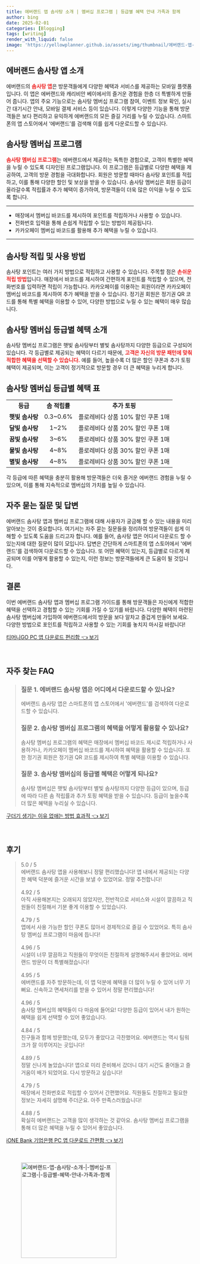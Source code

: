 ```yaml
---
title: 에버랜드 앱 솜사탕 소개 | 멤버십 프로그램 | 등급별 혜택 안내 가족과 함께
author: bing
date: 2025-02-01
categories: [Blogging]
tags: [writing]
render_with_liquid: false
image: 'https://yellowplanner.github.io/assets/img/thumbnail/에버랜드-앱-솜사탕-소개-|-멤버십-프로그램-|-등급별-혜택-안내-가족과-함께.webp'
---
```



<h2 id='에버랜드-솜사탕-앱-소개'>에버랜드 솜사탕 앱 소개</h2>

<p>에버랜드의 <b><span style="color: #ee2323;">솜사탕 앱</span></b>은 방문객들에게 다양한 혜택과 서비스를 제공하는 모바일 플랫폼입니다. 이 앱은 에버랜드와 캐리비안 베이에서의 즐거운 경험을 한층 더 특별하게 만들어 줍니다. 앱의 주요 기능으로는 솜사탕 멤버십 프로그램 참여, 이벤트 정보 확인, 실시간 대기시간 안내, 모바일 결제 서비스 등이 있습니다. 이렇게 다양한 기능을 통해 방문객들은 보다 편리하고 유익하게 에버랜드의 모든 즐길 거리를 누릴 수 있습니다. 스마트폰의 앱 스토어에서 ‘에버랜드’를 검색해 이를 쉽게 다운로드할 수 있습니다.</p>

<h2 id='솜사탕-멤버십-프로그램'>솜사탕 멤버십 프로그램</h2>

<p><b><span style="color: #ee2323;">솜사탕 멤버십 프로그램</span></b>는 에버랜드에서 제공하는 독특한 경험으로, 고객이 특별한 혜택을 누릴 수 있도록 디자인된 프로그램입니다. 이 프로그램은 등급별로 다양한 혜택을 제공하여, 고객의 방문 경험을 극대화합니다. 회원은 방문할 때마다 솜사탕 포인트를 적립하고, 이를 통해 다양한 할인 및 보상을 받을 수 있습니다. 솜사탕 멤버십은 회원 등급이 올라갈수록 적립률과 추가 혜택이 증가하여, 방문객들이 더욱 많은 이익을 누릴 수 있도록 합니다.</p>

<hr />

<ul>
    <li>매장에서 멤버십 바코드를 제시하여 포인트를 적립하거나 사용할 수 있습니다.</li>
    <li>전화번호 입력을 통해 손쉽게 적립할 수 있는 방법이 제공됩니다.</li>
    <li>카카오페이 멤버십 바코드를 활용해 추가 혜택을 누릴 수 있습니다.</li>
</ul>

<hr />

<h2 id='솜사탕-적립-및-사용-방법'>솜사탕 적립 및 사용 방법</h2>

<p>솜사탕 포인트는 여러 가지 방법으로 적립하고 사용할 수 있습니다. 주목할 점은 <b><span style="color: #ee2323;">손쉬운 적립 방법</span></b>입니다. 매장에서 바코드를 제시하여 간편하게 포인트를 적립할 수 있으며, 전화번호를 입력하면 적립이 가능합니다. 카카오페이를 이용하는 회원이라면 카카오페이 멤버십 바코드를 제시하여 추가 혜택을 받을 수 있습니다. 정기권 회원은 정기권 QR 코드를 통해 특별 혜택을 이용할 수 있어, 다양한 방법으로 누릴 수 있는 혜택이 매우 많습니다.</p>

<h2 id='솜사탕-멤버십-등급별-혜택-소개'>솜사탕 멤버십 등급별 혜택 소개</h2>

<p>솜사탕 멤버십 프로그램은 햇빛 솜사탕부터 별빛 솜사탕까지 다양한 등급으로 구성되어 있습니다. 각 등급별로 제공되는 혜택이 다르기 때문에, <b><span style="color: #ee2323;">고객은 자신의 방문 패턴에 맞춰 적합한 혜택을 선택할 수 있습니다.</span></b> 예를 들어, 높을수록 더 많은 할인 쿠폰과 추가 토핑 혜택이 제공되며, 이는 고객이 정기적으로 방문할 경우 더 큰 혜택을 누리게 합니다.</p>

<h2 id='솜사탕-멤버십-등급별-혜택-표'>솜사탕 멤버십 등급별 혜택 표</h2>

<table>
    <tr>
        <td style="text-align: center; height: 17px;"><b>등급</b></td>
        <td style="text-align: center; height: 17px;"><b>솜 적립률</b></td>
        <td style="text-align: center; height: 17px;"><b>추가 토핑</b></td>
    </tr>
    <tr>
        <td style="text-align: center; height: 17px;"><b>햇빛 솜사탕</b></td>
        <td style="text-align: center; height: 17px;">0.3~0.6%</td>
        <td style="text-align: center; height: 17px;">플로레비다 상품 10% 할인 쿠폰 1매</td>
    </tr>
    <tr>
        <td style="text-align: center; height: 17px;"><b>달빛 솜사탕</b></td>
        <td style="text-align: center; height: 17px;">1~2%</td>
        <td style="text-align: center; height: 17px;">플로레비다 상품 20% 할인 쿠폰 1매</td>
    </tr>
    <tr>
        <td style="text-align: center; height: 17px;"><b>꿈빛 솜사탕</b></td>
        <td style="text-align: center; height: 17px;">3~6%</td>
        <td style="text-align: center; height: 17px;">플로레비다 상품 30% 할인 쿠폰 1매</td>
    </tr>
    <tr>
        <td style="text-align: center; height: 17px;"><b>물빛 솜사탕</b></td>
        <td style="text-align: center; height: 17px;">4~8%</td>
        <td style="text-align: center; height: 17px;">플로레비다 상품 30% 할인 쿠폰 1매</td>
    </tr>
    <tr>
        <td style="text-align: center; height: 17px;"><b>별빛 솜사탕</b></td>
        <td style="text-align: center; height: 17px;">4~8%</td>
        <td style="text-align: center; height: 17px;">플로레비다 상품 30% 할인 쿠폰 1매</td>
    </tr>
</table>

<p>각 등급에 따른 혜택을 충분히 활용해 방문객들은 더욱 즐거운 에버랜드 경험을 누릴 수 있으며, 이를 통해 지속적으로 멤버십의 가치를 높일 수 있습니다.</p>

<h2 id='자주-묻는-질문-및-답변'>자주 묻는 질문 및 답변</h2>

<p>에버랜드 솜사탕 앱과 멤버십 프로그램에 대해 사용자가 궁금해 할 수 있는 내용을 미리 알아보는 것이 중요합니다. 여기서는 자주 묻는 질문들을 정리하여 방문객들이 쉽게 이해할 수 있도록 도움을 드리고자 합니다. 예를 들어, 솜사탕 앱은 어디서 다운로드 할 수 있는지에 대한 질문이 많이 모입니다. 답변은 간단하게 스마트폰의 앱 스토어에서 '에버랜드'를 검색하여 다운로드할 수 있습니다. 또 어떤 혜택이 있는지, 등급별로 다르게 제공되며 이를 어떻게 활용할 수 있는지, 이런 정보는 방문객들에게 큰 도움이 될 것입니다.</p>

<h2 id='결론'>결론</h2>

<p>이번 에버랜드 솜사탕 앱과 멤버십 프로그램 가이드를 통해 방문객들은 자신에게 적합한 혜택을 선택하고 경험할 수 있는 기회를 가질 수 있기를 바랍니다. 다양한 혜택이 마련된 솜사탕 멤버십에 가입하여 에버랜드에서의 방문을 보다 알차고 즐겁게 만들어 보세요. 다양한 방법으로 포인트를 적립하고 사용할 수 있는 기회를 놓치지 마시길 바랍니다!</p>


<p><a class="click-button" title="티머니GO PC 앱 다운로드 편리함" href="https://yellowplanner.github.io/posts/%ED%8B%B0%EB%A8%B8%EB%8B%88GO-PC-%EC%95%B1-%EB%8B%A4%EC%9A%B4%EB%A1%9C%EB%93%9C-%ED%8E%B8%EB%A6%AC%ED%95%A8/" rel="dofollow">티머니GO PC 앱 다운로드 편리함 👈 보기</a></p><br>
<h2 id='자주_찾는_FAQ'>자주 찾는 FAQ</h2>
<div itemscope="" itemtype="https://schema.org/FAQPage"> 
<blockquote> 
<div itemscope="" itemprop="mainEntity" itemtype="https://schema.org/Question"> 
<h3 itemprop="name">질문 1. 에버랜드 솜사탕 앱은 어디에서 다운로드할 수 있나요?</h3> 
<div itemscope="" itemprop="acceptedAnswer" itemtype="https://schema.org/Answer"> 
<span itemprop="text"> 
<p>에버랜드 솜사탕 앱은 스마트폰의 앱 스토어에서 '에버랜드'를 검색하여 다운로드할 수 있습니다.</p> 
</span> 
</div> 
</div> 
<div itemscope="" itemprop="mainEntity" itemtype="https://schema.org/Question"> 
<h3 itemprop="name">질문 2. 솜사탕 멤버십 프로그램의 혜택을 어떻게 활용할 수 있나요?</h3> 
<div itemscope="" itemprop="acceptedAnswer" itemtype="https://schema.org/Answer"> 
<span itemprop="text"> 
<p>솜사탕 멤버십 프로그램의 혜택은 매장에서 멤버십 바코드 제시로 적립하거나 사용하거나, 카카오페이 멤버십 바코드를 제시하여 혜택을 활용할 수 있습니다. 또한 정기권 회원은 정기권 QR 코드를 제시하여 특별 혜택을 이용할 수 있습니다.</p> 
</span> 
</div> 
</div> 
<div itemscope="" itemprop="mainEntity" itemtype="https://schema.org/Question"> 
<h3 itemprop="name">질문 3. 솜사탕 멤버십의 등급별 혜택은 어떻게 되나요?</h3> 
<div itemscope="" itemprop="acceptedAnswer" itemtype="https://schema.org/Answer"> 
<span itemprop="text"> 
<p>솜사탕 멤버십은 햇빛 솜사탕부터 별빛 솜사탕까지 다양한 등급이 있으며, 등급에 따라 다른 솜 적립률과 추가 토핑 혜택을 받을 수 있습니다. 등급이 높을수록 더 많은 혜택을 누리실 수 있습니다.</p> 
</span> 
</div> 
</div> 
</blockquote> 
</div>
<p><a class="click-button" title="구더기 생기는 이유 없애는 방법 효과적" href="https://yellowplanner.github.io/posts/%EA%B5%AC%EB%8D%94%EA%B8%B0-%EC%83%9D%EA%B8%B0%EB%8A%94-%EC%9D%B4%EC%9C%A0-%EC%97%86%EC%95%A0%EB%8A%94-%EB%B0%A9%EB%B2%95-%ED%9A%A8%EA%B3%BC%EC%A0%81/" rel="dofollow">구더기 생기는 이유 없애는 방법 효과적 👈 보기</a></p><br>
<h2 id='후기'>후기</h2>
<div itemscope itemtype="https://schema.org/Product">
  <blockquote>
  <div itemprop="review" itemscope itemtype="https://schema.org/Review">
      <div itemprop="reviewRating" itemscope itemtype="https://schema.org/Rating"> <span itemprop="ratingValue">5.0</span> / <span itemprop="bestRating">5</span> </div>
      <span itemprop="reviewBody">에버랜드 솜사탕 앱을 사용해보니 정말 편리했습니다! 앱 내에서 제공되는 다양한 혜택 덕분에 즐거운 시간을 보낼 수 있었어요. 정말 추천합니다!</span>
  </div>
  <br>
  <div itemprop="review" itemscope itemtype="https://schema.org/Review">
      <div itemprop="reviewRating" itemscope itemtype="https://schema.org/Rating"> <span itemprop="ratingValue">4.92</span> / <span itemprop="bestRating">5</span> </div>
      <span itemprop="reviewBody">아직 사용해본지는 오래되지 않았지만, 전반적으로 서비스와 시설이 깔끔하고 직원들이 친절해서 기분 좋게 이용할 수 있었습니다.</span>
  </div>
  <br>
  <div itemprop="review" itemscope itemtype="https://schema.org/Review">
      <div itemprop="reviewRating" itemscope itemtype="https://schema.org/Rating"> <span itemprop="ratingValue">4.79</span> / <span itemprop="bestRating">5</span> </div>
      <span itemprop="reviewBody">앱에서 사용 가능한 할인 쿠폰도 많아서 경제적으로 즐길 수 있었어요. 특히 솜사탕 멤버십 프로그램이 마음에 듭니다!</span>
  </div>
  <br>
  <div itemprop="review" itemscope itemtype="https://schema.org/Review">
      <div itemprop="reviewRating" itemscope itemtype="https://schema.org/Rating"> <span itemprop="ratingValue">4.96</span> / <span itemprop="bestRating">5</span> </div>
      <span itemprop="reviewBody">시설이 너무 깔끔하고 직원들이 무엇이든 친절하게 설명해주셔서 좋았어요. 에버랜드 방문이 더 특별해졌습니다!</span>
  </div>
  <br>
  <div itemprop="review" itemscope itemtype="https://schema.org/Review">
      <div itemprop="reviewRating" itemscope itemtype="https://schema.org/Rating"> <span itemprop="ratingValue">4.95</span> / <span itemprop="bestRating">5</span> </div>
      <span itemprop="reviewBody">에버랜드를 자주 방문하는데, 이 앱 덕분에 혜택을 더 많이 누릴 수 있어 너무 기뻐요. 신속하고 면세처리를 받을 수 있어서 정말 편리했습니다!</span>
  </div>
  <br>
  <div itemprop="review" itemscope itemtype="https://schema.org/Review">
      <div itemprop="reviewRating" itemscope itemtype="https://schema.org/Rating"> <span itemprop="ratingValue">4.96</span> / <span itemprop="bestRating">5</span> </div>
      <span itemprop="reviewBody">솜사탕 멤버십의 혜택들이 다 마음에 들어요! 다양한 등급이 있어서 내가 원하는 혜택을 쉽게 선택할 수 있어 좋았습니다.</span>
  </div>
  <br>
  <div itemprop="review" itemscope itemtype="https://schema.org/Review">
      <div itemprop="reviewRating" itemscope itemtype="https://schema.org/Rating"> <span itemprop="ratingValue">4.84</span> / <span itemprop="bestRating">5</span> </div>
      <span itemprop="reviewBody">친구들과 함께 방문했는데, 모두가 좋았다고 극찬했어요. 에버랜드는 역시 팀워크가 잘 이루어지는 곳입니다!</span>
  </div>
  <br>
  <div itemprop="review" itemscope itemtype="https://schema.org/Review">
      <div itemprop="reviewRating" itemscope itemtype="https://schema.org/Rating"> <span itemprop="ratingValue">4.89</span> / <span itemprop="bestRating">5</span> </div>
      <span itemprop="reviewBody">정말 신나게 놀았습니다! 앱으로 미리 준비해서 갔더니 대기 시간도 줄어들고 즐거움이 배가 되었어요. 다시 방문하고 싶습니다!</span>
  </div>
  <br>
  <div itemprop="review" itemscope itemtype="https://schema.org/Review">
      <div itemprop="reviewRating" itemscope itemtype="https://schema.org/Rating"> <span itemprop="ratingValue">4.79</span> / <span itemprop="bestRating">5</span> </div>
      <span itemprop="reviewBody">매장에서 전화번호로 적립할 수 있어서 간편했어요. 직원들도 친절하고 필요한 정보는 자세히 설명해 주더군요. 아주 만족스러웠습니다!</span>
  </div>
  <br>
  <div itemprop="review" itemscope itemtype="https://schema.org/Review">
      <div itemprop="reviewRating" itemscope itemtype="https://schema.org/Rating"> <span itemprop="ratingValue">4.88</span> / <span itemprop="bestRating">5</span> </div>
      <span itemprop="reviewBody">확실히 에버랜드는 고객을 많이 생각하는 것 같아요. 솜사탕 멤버십 프로그램을 통해 더 많은 혜택을 누릴 수 있어서 좋았습니다.</span>
  </div>
  </blockquote>
</div>
<p><a class="click-button" title="iONE Bank 기업은행 PC 앱 다운로드 간편함" href="https://yellowplanner.github.io/posts/iONE-Bank-%EA%B8%B0%EC%97%85%EC%9D%80%ED%96%89-PC-%EC%95%B1-%EB%8B%A4%EC%9A%B4%EB%A1%9C%EB%93%9C-%EA%B0%84%ED%8E%B8%ED%95%A8/" rel="dofollow">iONE Bank 기업은행 PC 앱 다운로드 간편함 👈 보기</a></p><br>
<figure class="image"><img src="https://yellowplanner.github.io/assets/img/thumbnail/에버랜드-앱-솜사탕-소개-|-멤버십-프로그램-|-등급별-혜택-안내-가족과-함께.webp" alt="에버랜드-앱-솜사탕-소개-|-멤버십-프로그램-|-등급별-혜택-안내-가족과-함께" width="256" height="256"></figure>